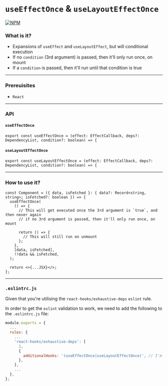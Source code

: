 # `useEffectOnce` & `useLayoutEffectOnce`

[![NPM](https://nodei.co/npm/use-effect-once.png?mini=true)](https://www.npmjs.com/package/use-effect-once)

### What is it?

- Expansions of `useEffect` and `useLayoutEffect`, but will conditional execution
- If no `condition` (3rd argument) is passed, then it'll only run once, on mount
- If a `condition` is passed, then it'll run until that condition is true

---

### Prereuisites

- `React`

---

### API

#### `useEffectOnce`

```tsx
export const useEffectOnce = (effect: EffectCallback, deps?: DependencyList, condition?: boolean) => {
```

#### `useLayoutEffectOnce`

```tsx
export const useLayoutEffectOnce = (effect: EffectCallback, deps?: DependencyList, condition?: boolean) => {
```

---

### How to use it?

```tsx
const Component = ({ data, isFetched }: { data?: Record<string, string>; isFetched?: boolean }) => {
  useEffectOnce(
    () => {
      // This will get executed once the 3rd argument is `true`, and then never again
      // if no 3rd argument is passed, then it'll only run once, on mount

      return () => {
        // This will still run on unmount
      };
    },
    [data, isFetched],
    !!data && isFetched,
  );

  return <>{...JSX}</>;
};
```

---

### `.eslintrc.js`

Given that you're utilising the `react-hooks/exhaustive-deps` `eslint` rule.

In order to get the `eslint` validation to work, we need to add the following to the `.eslintrc.js` file:

```js
module.exports = {
  ...
  rules: {
    ...
    'react-hooks/exhaustive-deps': [
      1,
      {
        additionalHooks: '(useEffectOnce|useLayoutEffectOnce)', // I'm the important part 😂❤️
      },
    ],
    ...
  },
};
```
